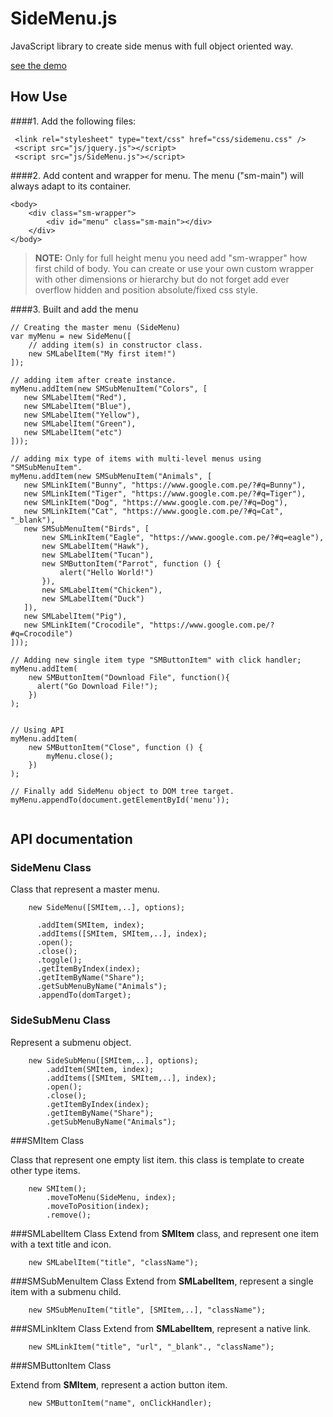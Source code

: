 SideMenu.js
===========
JavaScript library to create side menus with full object oriented way.

[see the demo](http://osobrevilla.github.io/SideMenu.js/)

## How Use

####1. Add the following files:

```
 <link rel="stylesheet" type="text/css" href="css/sidemenu.css" />
 <script src="js/jquery.js"></script>
 <script src="js/SideMenu.js"></script>
```

####2. Add content and wrapper for menu.
The menu ("sm-main") will always adapt to its container.

```
<body>
    <div class="sm-wrapper">
		<div id="menu" class="sm-main"></div>
	</div>	
</body>

```
> **NOTE:** Only for full height menu you need add "sm-wrapper" how first child of body. You can create or use your own custom wrapper with other dimensions or hierarchy but do not forget add ever overflow hidden and position absolute/fixed css style. 

####3. Built and add the menu

```
// Creating the master menu (SideMenu)
var myMenu = new SideMenu([
	// adding item(s) in constructor class.
	new SMLabelItem("My first item!")
]);

// adding item after create instance.
myMenu.addItem(new SMSubMenuItem("Colors", [
   new SMLabelItem("Red"),
   new SMLabelItem("Blue"),
   new SMLabelItem("Yellow"),
   new SMLabelItem("Green"),
   new SMLabelItem("etc")
]));

// adding mix type of items with multi-level menus using "SMSubMenuItem".
myMenu.addItem(new SMSubMenuItem("Animals", [
   new SMLinkItem("Bunny", "https://www.google.com.pe/?#q=Bunny"),
   new SMLinkItem("Tiger", "https://www.google.com.pe/?#q=Tiger"),
   new SMLinkItem("Dog", "https://www.google.com.pe/?#q=Dog"),
   new SMLinkItem("Cat", "https://www.google.com.pe/?#q=Cat", "_blank"),
   new SMSubMenuItem("Birds", [
       new SMLinkItem("Eagle", "https://www.google.com.pe/?#q=eagle"),
       new SMLabelItem("Hawk"),
       new SMLabelItem("Tucan"),
       new SMButtonItem("Parrot", function () {
           alert("Hello World!")
       }),
       new SMLabelItem("Chicken"),
       new SMLabelItem("Duck")
   ]),
   new SMLabelItem("Pig"),
   new SMLinkItem("Crocodile", "https://www.google.com.pe/?#q=Crocodile")
]));

// Adding new single item type "SMButtonItem" with click handler;
myMenu.addItem(
    new SMButtonItem("Download File", function(){
      alert("Go Download File!");
    })
);


// Using API
myMenu.addItem(
    new SMButtonItem("Close", function () {
        myMenu.close();
    })
);

// Finally add SideMenu object to DOM tree target.
myMenu.appendTo(document.getElementById('menu'));
        
```


## API documentation
### SideMenu Class
Class that represent a master menu.

```
    new SideMenu([SMItem,..], options);

      .addItem(SMItem, index);
      .addItems([SMItem, SMItem,..], index);
      .open();
      .close();
      .toggle();
      .getItemByIndex(index);
      .getItemByName("Share");
      .getSubMenuByName("Animals");
      .appendTo(domTarget);
```

### SideSubMenu Class

Represent a submenu object.

 
```
    new SideSubMenu([SMItem,..], options);
        .addItem(SMItem, index);
        .addItems([SMItem, SMItem,..], index);
        .open();
        .close();
        .getItemByIndex(index);
        .getItemByName("Share");
        .getSubMenuByName("Animals");
```
###SMItem Class

Class that represent one empty list item. this class is template to create other type items.
```
    new SMItem();
        .moveToMenu(SideMenu, index);
		.moveToPosition(index);
		.remove();		
```
###SMLabelItem Class
Extend from **SMItem** class, and represent one item with a text title and icon.

```
    new SMLabelItem("title", "className");
```

###SMSubMenuItem Class
Extend from **SMLabelItem**, represent a single item with a submenu child.

```
    new SMSubMenuItem("title", [SMItem,..], "className");
```

###SMLinkItem Class
Extend from **SMLabelItem**, represent a native link.
```
    new SMLinkItem("title", "url", "_blank"., "className");
```

###SMButtonItem Class

Extend from **SMItem**, represent a action button item.

```
    new SMButtonItem("name", onClickHandler);
```
